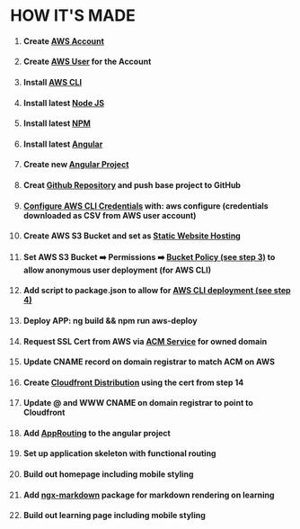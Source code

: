 # HOW IT'S MADE
1. #### Create [AWS Account](https://aws.amazon.com/free/?trk=ps_a134p000003yBfsAAE&trkCampaign=acq_paid_search_brand&sc_channel=ps&sc_campaign=acquisition_US&sc_publisher=google&sc_category=core&sc_country=US&sc_geo=NAMER&sc_outcome=acq&sc_detail=%2Bcreate%20%2Baws%20%2Baccount&sc_content=Account_bmm&sc_segment=438195700988&sc_medium=ACQ-P|PS-GO|Brand|Desktop|SU|AWS|Core|US|EN|Text&s_kwcid=AL!4422!3!438195700988!b!!g!!%2Bcreate%20%2Baws%20%2Baccount&ef_id=CjwKCAiA-_L9BRBQEiwA-bm5fplQsDBE19CZknHgxWUqxq6H77Ws6v-TR9Zzt7OI9mYZZ1Ycki7X1BoCeEsQAvD_BwE:G:s&s_kwcid=AL!4422!3!438195700988!b!!g!!%2Bcreate%20%2Baws%20%2Baccount&all-free-tier.sort-by=item.additionalFields.SortRank&all-free-tier.sort-order=asc)
2. #### Create [AWS User](https://docs.aws.amazon.com/IAM/latest/UserGuide/id_users_create.html) for the Account
3. #### Install [AWS CLI](https://aws.amazon.com/cli/)
4. #### Install latest [Node JS](https://nodejs.org/en/)
5. #### Install latest [NPM](https://www.npmjs.com/get-npm)
6. #### Install latest [Angular](https://www.npmjs.com/package/@angular/cli)
7. #### Create new [Angular Project](https://angular.io/cli)
8. #### Creat [Github Repository](https://docs.github.com/en/free-pro-team@latest/github/getting-started-with-github/create-a-repo) and push base project to GitHub
9. #### [Configure AWS CLI Credentials](https://docs.aws.amazon.com/cli/latest/userguide/cli-configure-quickstart.html) with: aws configure (credentials downloaded as CSV from AWS user account)
10. #### Create AWS S3 Bucket and set as [Static Website Hosting](https://docs.aws.amazon.com/AmazonS3/latest/dev/WebsiteHosting.html)
11. #### Set AWS S3 Bucket :arrow_right: Permissions :arrow_right: [Bucket Policy (see step 3)](https://medium.com/serverlessguru/deploying-angular-to-aws-in-seconds-or-10-minutes-941faa8c0aab) to allow anonymous user deployment (for AWS CLI)
12. #### Add script to package.json to allow for [AWS CLI deployment (see step 4)](https://medium.com/serverlessguru/deploying-angular-to-aws-in-seconds-or-10-minutes-941faa8c0aab)
13. #### Deploy APP: ng build && npm run aws-deploy
14. #### Request SSL Cert from AWS via [ACM Service](https://aws.amazon.com/certificate-manager/) for owned domain 
15. #### Update CNAME record on domain registrar to match ACM on AWS
16. #### Create [Cloudfront Distribution](https://aws.amazon.com/premiumsupport/knowledge-center/cloudfront-https-requests-s3/) using the cert from step 14
17. #### Update @ and WWW CNAME on domain registrar to point to Cloudfront
18. #### Add [AppRouting](https://angular.io/guide/router) to the angular project
19. #### Set up application skeleton with functional routing
20. #### Build out homepage including mobile styling
21. #### Add [ngx-markdown](https://www.npmjs.com/package/ngx-markdown) package for markdown rendering on learning
22. #### Build out learning page including mobile styling